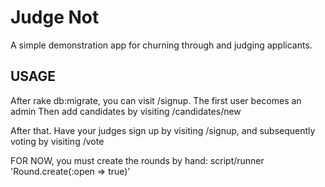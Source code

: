 Judge Not
=========

A simple demonstration app for churning through and judging applicants.


USAGE
-----

After rake db:migrate, you can visit /signup. The first user becomes an admin
Then add candidates by visiting /candidates/new

After that. Have your judges sign up by visiting /signup, and subsequently voting by visiting /vote

FOR NOW, you must create the rounds by hand:
script/runner 'Round.create(:open => true)'